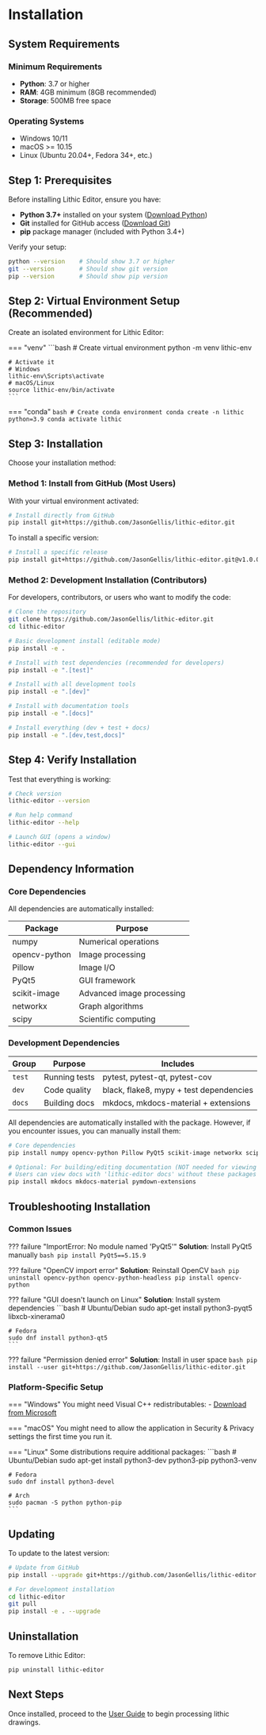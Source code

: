 # Installation

## System Requirements

### Minimum Requirements
- **Python**: 3.7 or higher
- **RAM**: 4GB minimum (8GB recommended)
- **Storage**: 500MB free space

### Operating Systems
- Windows 10/11
- macOS >= 10.15
- Linux (Ubuntu 20.04+, Fedora 34+, etc.)

## Step 1: Prerequisites

Before installing Lithic Editor, ensure you have:

- **Python 3.7+** installed on your system ([Download Python](https://www.python.org/downloads/))
- **Git** installed for GitHub access ([Download Git](https://git-scm.com/downloads))
- **pip** package manager (included with Python 3.4+)

Verify your setup:
```bash
python --version    # Should show 3.7 or higher
git --version       # Should show git version
pip --version       # Should show pip version
```

## Step 2: Virtual Environment Setup (Recommended)

Create an isolated environment for Lithic Editor:

=== "venv"
    ```bash
    # Create virtual environment
    python -m venv lithic-env

    # Activate it
    # Windows
    lithic-env\Scripts\activate
    # macOS/Linux
    source lithic-env/bin/activate
    ```

=== "conda"
    ```bash
    # Create conda environment
    conda create -n lithic python=3.9
    conda activate lithic
    ```

## Step 3: Installation

Choose your installation method:

### Method 1: Install from GitHub (Most Users)

With your virtual environment activated:

```bash
# Install directly from GitHub
pip install git+https://github.com/JasonGellis/lithic-editor.git
```

To install a specific version:
```bash
# Install a specific release
pip install git+https://github.com/JasonGellis/lithic-editor.git@v1.0.0
```

### Method 2: Development Installation (Contributors)

For developers, contributors, or users who want to modify the code:

```bash
# Clone the repository
git clone https://github.com/JasonGellis/lithic-editor.git
cd lithic-editor

# Basic development install (editable mode)
pip install -e .

# Install with test dependencies (recommended for developers)
pip install -e ".[test]"

# Install with all development tools
pip install -e ".[dev]"

# Install with documentation tools
pip install -e ".[docs]"

# Install everything (dev + test + docs)
pip install -e ".[dev,test,docs]"
```

## Step 4: Verify Installation

Test that everything is working:

```bash
# Check version
lithic-editor --version

# Run help command
lithic-editor --help

# Launch GUI (opens a window)
lithic-editor --gui
```

## Dependency Information

### Core Dependencies
All dependencies are automatically installed:

| Package | Purpose |
|---------|---------|
| numpy | Numerical operations |
| opencv-python | Image processing |
| Pillow | Image I/O |
| PyQt5 | GUI framework |
| scikit-image | Advanced image processing |
| networkx | Graph algorithms |
| scipy | Scientific computing |

### Development Dependencies

| Group | Purpose | Includes |
|-------|---------|----------|
| `test` | Running tests | pytest, pytest-qt, pytest-cov |
| `dev` | Code quality | black, flake8, mypy + test dependencies |
| `docs` | Building docs | mkdocs, mkdocs-material + extensions |

All dependencies are automatically installed with the package. However, if you encounter issues, you can manually install them:

```bash
# Core dependencies
pip install numpy opencv-python Pillow PyQt5 scikit-image networkx scipy

# Optional: For building/editing documentation (NOT needed for viewing docs)
# Users can view docs with 'lithic-editor docs' without these packages
pip install mkdocs mkdocs-material pymdown-extensions
```

## Troubleshooting Installation

### Common Issues

??? failure "ImportError: No module named 'PyQt5'"
    **Solution**: Install PyQt5 manually
    ```bash
    pip install PyQt5==5.15.9
    ```

??? failure "OpenCV import error"
    **Solution**: Reinstall OpenCV
    ```bash
    pip uninstall opencv-python opencv-python-headless
    pip install opencv-python
    ```

??? failure "GUI doesn't launch on Linux"
    **Solution**: Install system dependencies
    ```bash
    # Ubuntu/Debian
    sudo apt-get install python3-pyqt5 libxcb-xinerama0

    # Fedora
    sudo dnf install python3-qt5
    ```

??? failure "Permission denied error"
    **Solution**: Install in user space
    ```bash
    pip install --user git+https://github.com/JasonGellis/lithic-editor.git
    ```

### Platform-Specific Setup

=== "Windows"
    You might need Visual C++ redistributables:
    - [Download from Microsoft](https://aka.ms/vs/17/release/vc_redist.x64.exe)

=== "macOS"
    You might need to allow the application in Security & Privacy settings the first time you run it.

=== "Linux"
    Some distributions require additional packages:
    ```bash
    # Ubuntu/Debian
    sudo apt-get install python3-dev python3-pip python3-venv

    # Fedora
    sudo dnf install python3-devel

    # Arch
    sudo pacman -S python python-pip
    ```

## Updating

To update to the latest version:

```bash
# Update from GitHub
pip install --upgrade git+https://github.com/JasonGellis/lithic-editor.git

# For development installation
cd lithic-editor
git pull
pip install -e . --upgrade
```

## Uninstallation

To remove Lithic Editor:

```bash
pip uninstall lithic-editor
```

## Next Steps

Once installed, proceed to the [User Guide](../user-guide/overview.md) to begin processing lithic drawings.